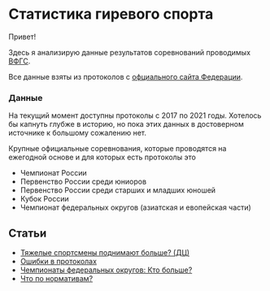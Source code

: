 # Статистика гиревого спорта

Привет! 

Здесь я анализирую данные результатов соревнований проводимых [ВФГС](https://ru.wikipedia.org/wiki/%D0%92%D1%81%D0%B5%D1%80%D0%BE%D1%81%D1%81%D0%B8%D0%B9%D1%81%D0%BA%D0%B0%D1%8F_%D1%84%D0%B5%D0%B4%D0%B5%D1%80%D0%B0%D1%86%D0%B8%D1%8F_%D0%B3%D0%B8%D1%80%D0%B5%D0%B2%D0%BE%D0%B3%D0%BE_%D1%81%D0%BF%D0%BE%D1%80%D1%82%D0%B0 "Всероссийская федерация гиревого спорта, Wiki"). 

Все данные взяты из протоколов с [офциального сайта Федерации](https://vfgs.ru/docs/protokoly/ "vfgs.ru/Протоколы соревнований").

### Данные
На текущий момент доступны протоколы с 2017 по 2021 годы. Хотелось бы капнуть глубже в историю, но пока этих данных в достоверном источнике к большому сожалению нет.

Крупные официальные соревнования, которые проводятся на ежегодной основе и для которых есть протоколы это 
- Чемпионат России
- Первенство России среди юниоров
- Первенство России среди старших и младших юношей
- Кубок России
- Чемпионат федеральных округов (азиатская и евопейская части)

## Cтатьи

- [Тяжелые спортсмены поднимают больше? (ДЦ)](https://alekseidudchenko.github.io/giristat/pages/weightcategoris)
- [Ошибки в протоколах](https://alekseidudchenko.github.io/giristat/pages/errors_in_protocols)
- [Чемпионаты федеральных округов: Кто больше?](https://alekseidudchenko.github.io/giristat/pages/CFO2021)
- [Что по нормативам?]()
